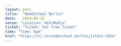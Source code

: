 ```yaml
---
layout: post
title:  "NodeSchool Berlin"
date:   2014-09-15
venue: "Location: WikiMedia"
ticket: "Ticket: Get free Ticket"
time: "Time: 6pm"
href: "https://ti.to/nodeschool-berlin/jsfest-2014"
---
```

